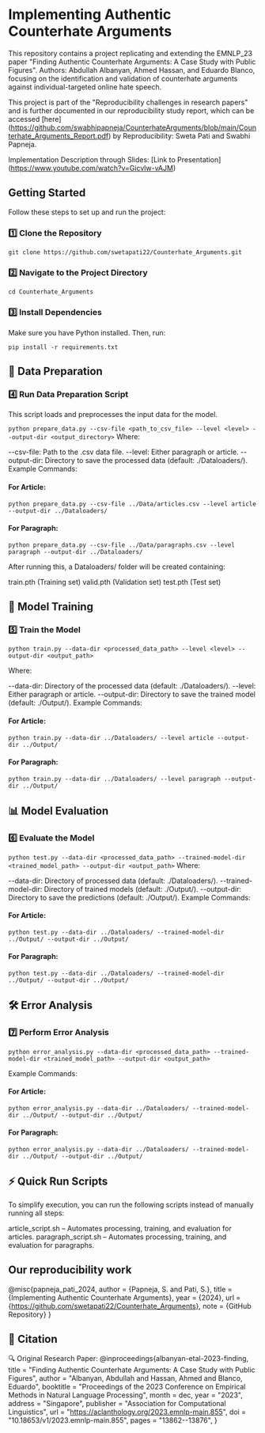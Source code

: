 # Implementing Authentic Counterhate Arguments
This repository contains a project replicating and extending the EMNLP_23 paper "Finding Authentic Counterhate Arguments: A Case Study with Public Figures". Authors: Abdullah Albanyan, Ahmed Hassan, and Eduardo Blanco, focusing on the identification and validation of counterhate arguments against individual-targeted online hate speech.

This project is part of the "Reproducibility challenges in research papers" and is further documented in our reproducibility study report, which can be accessed [here] (https://github.com/swabhipapneja/CounterhateArguments/blob/main/Counterhate_Arguments_Report.pdf) by Reproducibility: Sweta Pati and Swabhi Papneja.

Implementation Description through Slides: [Link to Presentation] (https://www.youtube.com/watch?v=Gicvlw-vAJM)

## Getting Started
Follow these steps to set up and run the project:

### 1️⃣ Clone the Repository
`git clone https://github.com/swetapati22/Counterhate_Arguments.git`
### 2️⃣ Navigate to the Project Directory
`cd Counterhate_Arguments`
### 3️⃣ Install Dependencies
Make sure you have Python installed. Then, run:

`pip install -r requirements.txt`

## 🔄 Data Preparation
### 4️⃣ Run Data Preparation Script
This script loads and preprocesses the input data for the model.

`python prepare_data.py --csv-file <path_to_csv_file> --level <level> --output-dir <output_directory>`
Where:

--csv-file: Path to the .csv data file.
--level: Either paragraph or article.
--output-dir: Directory to save the processed data (default: ./Dataloaders/).
Example Commands:
#### For Article:

`python prepare_data.py --csv-file ../Data/articles.csv --level article --output-dir ../Dataloaders/`

#### For Paragraph:

`python prepare_data.py --csv-file ../Data/paragraphs.csv --level paragraph --output-dir ../Dataloaders/`

After running this, a Dataloaders/ folder will be created containing:

train.pth (Training set)
valid.pth (Validation set)
test.pth (Test set)

## 🎯 Model Training
### 5️⃣ Train the Model
`python train.py --data-dir <processed_data_path> --level <level> --output-dir <output_path>`

Where:

--data-dir: Directory of the processed data (default: ./Dataloaders/).
--level: Either paragraph or article.
--output-dir: Directory to save the trained model (default: ./Output/).
Example Commands:
#### For Article:

`python train.py --data-dir ../Dataloaders/ --level article --output-dir ../Output/`

#### For Paragraph:

`python train.py --data-dir ../Dataloaders/ --level paragraph --output-dir ../Output/`

## 📊 Model Evaluation
### 6️⃣ Evaluate the Model
`python test.py --data-dir <processed_data_path> --trained-model-dir <trained_model_path> --output-dir <output_path>`
Where:

--data-dir: Directory of processed data (default: ./Dataloaders/).
--trained-model-dir: Directory of trained models (default: ./Output/).
--output-dir: Directory to save the predictions (default: ./Output/).
Example Commands:
#### For Article:

`python test.py --data-dir ../Dataloaders/ --trained-model-dir ../Output/ --output-dir ../Output/`

#### For Paragraph:

`python test.py --data-dir ../Dataloaders/ --trained-model-dir ../Output/ --output-dir ../Output/`

## 🛠 Error Analysis
### 7️⃣ Perform Error Analysis
`python error_analysis.py --data-dir <processed_data_path> --trained-model-dir <trained_model_path> --output-dir <output_path>`

Example Commands:
#### For Article:

`python error_analysis.py --data-dir ../Dataloaders/ --trained-model-dir ../Output/ --output-dir ../Output/`
#### For Paragraph:

`python error_analysis.py --data-dir ../Dataloaders/ --trained-model-dir ../Output/ --output-dir ../Output/`

## ⚡ Quick Run Scripts
To simplify execution, you can run the following scripts instead of manually running all steps:

article_script.sh – Automates processing, training, and evaluation for articles.
paragraph_script.sh – Automates processing, training, and evaluation for paragraphs.

## Our reproducibility work
@misc{papneja_pati_2024,
  author = {Papneja, S. and Pati, S.},
  title = {Implementing Authentic Counterhate Arguments},
  year = {2024},
  url = {https://github.com/swetapati22/Counterhate_Arguments},
  note = {GitHub Repository}
}
## 📜 Citation
🔍 Original Research Paper:
@inproceedings{albanyan-etal-2023-finding,
    title = "Finding Authentic Counterhate Arguments: A Case Study with Public Figures",
    author = "Albanyan, Abdullah  and Hassan, Ahmed  and Blanco, Eduardo",
    booktitle = "Proceedings of the 2023 Conference on Empirical Methods in Natural Language Processing",
    month = dec,
    year = "2023",
    address = "Singapore",
    publisher = "Association for Computational Linguistics",
    url = "https://aclanthology.org/2023.emnlp-main.855",
    doi = "10.18653/v1/2023.emnlp-main.855",
    pages = "13862--13876",
}
